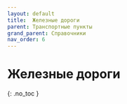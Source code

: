 ```yaml
---
layout: default
title:	Железные дороги
parent: Транспортные пункты
grand_parent: Справочники
nav_order: 6
---
```


# Железные дороги
{: .no_toc }
